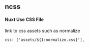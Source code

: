 ## ncss
#### Nuxt Use CSS File
link to css assets such as normalize
```
css: ['assets/${1:normalize.css}'],
```